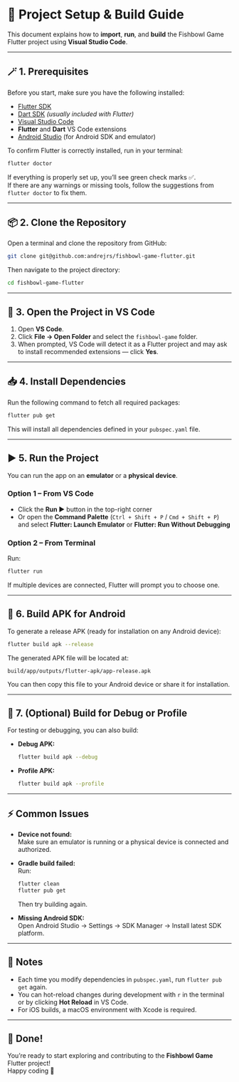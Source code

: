 # 🧰 Project Setup & Build Guide

This document explains how to **import**, **run**, and **build** the Fishbowl Game Flutter project using **Visual Studio Code**.

---

## 🪄 1. Prerequisites

Before you start, make sure you have the following installed:

- [Flutter SDK](https://docs.flutter.dev/get-started/install)  
- [Dart SDK](https://dart.dev/get-dart) *(usually included with Flutter)*  
- [Visual Studio Code](https://code.visualstudio.com/)  
- **Flutter** and **Dart** VS Code extensions  
- [Android Studio](https://developer.android.com/studio) (for Android SDK and emulator)

To confirm Flutter is correctly installed, run in your terminal:

```bash
flutter doctor
```

If everything is properly set up, you’ll see green check marks ✅.  
If there are any warnings or missing tools, follow the suggestions from `flutter doctor` to fix them.

---

## 📦 2. Clone the Repository

Open a terminal and clone the repository from GitHub:

```bash
git clone git@github.com:andrejrs/fishbowl-game-flutter.git
```

Then navigate to the project directory:

```bash
cd fishbowl-game-flutter
```

---

## 🧩 3. Open the Project in VS Code

1. Open **VS Code**.  
2. Click **File → Open Folder** and select the `fishbowl-game` folder.  
3. When prompted, VS Code will detect it as a Flutter project and may ask to install recommended extensions — click **Yes**.

---

## 📥 4. Install Dependencies

Run the following command to fetch all required packages:

```bash
flutter pub get
```

This will install all dependencies defined in your `pubspec.yaml` file.

---

## ▶️ 5. Run the Project

You can run the app on an **emulator** or a **physical device**.

### Option 1 – From VS Code
- Click the **Run ▶️** button in the top-right corner  
- Or open the **Command Palette** (`Ctrl + Shift + P` / `Cmd + Shift + P`)  
  and select **Flutter: Launch Emulator** or **Flutter: Run Without Debugging**

### Option 2 – From Terminal
Run:

```bash
flutter run
```

If multiple devices are connected, Flutter will prompt you to choose one.

---

## 📱 6. Build APK for Android

To generate a release APK (ready for installation on any Android device):

```bash
flutter build apk --release
```

The generated APK file will be located at:

```
build/app/outputs/flutter-apk/app-release.apk
```

You can then copy this file to your Android device or share it for installation.

---

## 🧾 7. (Optional) Build for Debug or Profile

For testing or debugging, you can also build:

- **Debug APK:**  
  ```bash
  flutter build apk --debug
  ```
- **Profile APK:**  
  ```bash
  flutter build apk --profile
  ```

---

## ⚡ Common Issues

- **Device not found:**  
  Make sure an emulator is running or a physical device is connected and authorized.

- **Gradle build failed:**  
  Run:
  ```bash
  flutter clean
  flutter pub get
  ```
  Then try building again.

- **Missing Android SDK:**  
  Open Android Studio → Settings → SDK Manager → Install latest SDK platform.

---

## 🧠 Notes

- Each time you modify dependencies in `pubspec.yaml`, run `flutter pub get` again.  
- You can hot-reload changes during development with `r` in the terminal or by clicking **Hot Reload** in VS Code.  
- For iOS builds, a macOS environment with Xcode is required.

---

## 🎉 Done!

You’re ready to start exploring and contributing to the **Fishbowl Game** Flutter project!  
Happy coding 💙
